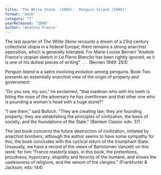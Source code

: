 ```yaml
---
title: "The White Stone  (1905);  Penguin Island (1908)"
format: "book"
category: "f"
yearReleased: "1908"
author: "Anatole France"
---
```

 The last quarter of <em>The White Stone</em> recounts a dream of a 23rd  century collectivist utopia in a federal Europe; there remains a strong  anarchist opposition, which is generally tolerated. For Marie-Louise Berneri "Anatole  France's utopian sketch in <em>La Pierre Blanche</em> has been rightly ignored, as  it is one of his dullest pieces of writing" . . . (Berneri 1949: 293)

<em>Penguin Island</em> is  a satire involving evolution among penguins. Book Two presents an essentially anarchist view of the origin of property and government:

"Do you see, my son," he exclaimed, "that madman who with his teeth is biting the nose of the adversary he has overthrown and that other one who is pounding a woman's head with a huge stone?"

"I see them," said Bulloch. "They are creating law; they are founding property; they are establishing the principles of civilization, the basis of society, and the foundations of the State." 
(Bantam Classic edn: 37)

The last book concerns the future destruction of civilization, initiated by anarchist bombers; although the author seems to have some sympathy for this, the book concludes with the cyclical return of the triumphant State. Unusually, we have a record of the views of Bartolomeo Vanzetti on this work: for him  "France masterly slaps, in this book, the pretentions, proudness, hypocracy, stupidity and ferocity of the humane, and shows the uselessness of religions, and the venom of the clergies." (Frankfurter & Jackson, eds: 144)
 
